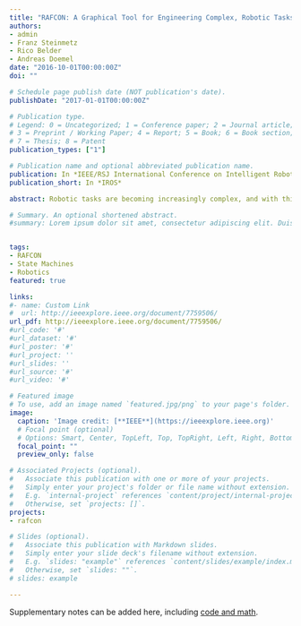 ```yaml
---
title: "RAFCON: A Graphical Tool for Engineering Complex, Robotic Tasks"
authors:
- admin
- Franz Steinmetz
- Rico Belder
- Andreas Doemel
date: "2016-10-01T00:00:00Z"
doi: ""

# Schedule page publish date (NOT publication's date).
publishDate: "2017-01-01T00:00:00Z"

# Publication type.
# Legend: 0 = Uncategorized; 1 = Conference paper; 2 = Journal article;
# 3 = Preprint / Working Paper; 4 = Report; 5 = Book; 6 = Book section;
# 7 = Thesis; 8 = Patent
publication_types: ["1"]

# Publication name and optional abbreviated publication name.
publication: In *IEEE/RSJ International Conference on Intelligent Robots and Systems*
publication_short: In *IROS*

abstract: Robotic tasks are becoming increasingly complex, and with this also the robotic systems. This requires new tools to manage this complexity and to orchestrate the systems to fulfill demanding autonomous tasks. For this purpose, we developed a new graphical tool targeting at the creation and execution of robotic tasks, called RAFCON. These tasks are described in hierarchical state machines supporting concurrency. A formal notation of this concept is given. The tool provides many debugging mechanisms and a GUI with a graphical editor, allowing for intuitive visual programming and fast prototyping. The application of RAFCON for an autonomous mobile robot in the SpaceBotCamp competition has already proved to be successful.

# Summary. An optional shortened abstract.
#summary: Lorem ipsum dolor sit amet, consectetur adipiscing elit. Duis posuere tellus ac convallis placerat. Proin tincidunt magna sed ex sollicitudin condimentum.


tags:
- RAFCON
- State Machines
- Robotics
featured: true

links:
#- name: Custom Link
#  url: http://ieeexplore.ieee.org/document/7759506/
url_pdf: http://ieeexplore.ieee.org/document/7759506/
#url_code: '#'
#url_dataset: '#'
#url_poster: '#'
#url_project: ''
#url_slides: ''
#url_source: '#'
#url_video: '#'

# Featured image
# To use, add an image named `featured.jpg/png` to your page's folder. 
image:
  caption: 'Image credit: [**IEEE**](https://ieeexplore.ieee.org)'
  # Focal point (optional)
  # Options: Smart, Center, TopLeft, Top, TopRight, Left, Right, BottomLeft, Bottom, BottomRight
  focal_point: ""
  preview_only: false

# Associated Projects (optional).
#   Associate this publication with one or more of your projects.
#   Simply enter your project's folder or file name without extension.
#   E.g. `internal-project` references `content/project/internal-project/index.md`.
#   Otherwise, set `projects: []`.
projects:
- rafcon

# Slides (optional).
#   Associate this publication with Markdown slides.
#   Simply enter your slide deck's filename without extension.
#   E.g. `slides: "example"` references `content/slides/example/index.md`.
#   Otherwise, set `slides: ""`.
# slides: example

---
```


Supplementary notes can be added here, including [code and math](https://sourcethemes.com/academic/docs/writing-markdown-latex/).


